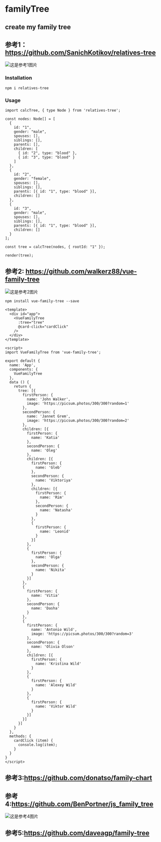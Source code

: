 # familyTree
create my family tree 
---------------------------
## 参考1：https://github.com/SanichKotikov/relatives-tree
![这是参考1图片](img/1.png)

  ### Installation
  
  `npm i relatives-tree`
  
### Usage

```
import calcTree, { type Node } from 'relatives-tree';

const nodes: Node[] = [
  {
    id: "1",
    gender: "male",
    spouses: [],
    siblings: [],
    parents: [],
    children: [
      { id: "2", type: "blood" },
      { id: "3", type: "blood" }
    ]
  },
  {
    id: "2",
    gender: "female",
    spouses: [],
    siblings: [],
    parents: [{ id: "1", type: "blood" }],
    children: []
  },
  {
    id: "3",
    gender: "male",
    spouses: [],
    siblings: [],
    parents: [{ id: "1", type: "blood" }],
    children: []
  }
];

const tree = calcTree(nodes, { rootId: "1" });

render(tree);
```
## 参考2: https://github.com/walkerz88/vue-family-tree
![这是参考2图片](img/2.png)

`npm install vue-family-tree --save`
```
<template>
  <div id="app">
    <VueFamilyTree
      :tree="tree"
      @card-click="cardClick"
    />
  </div>
</template>
```
```
<script>
import VueFamilyTree from 'vue-family-tree';

export default {
  name: 'App',
  components: {
    VueFamilyTree
  },
  data () {
    return {
      tree: [{
        firstPerson: {
          name: 'John Walker',
          image: 'https://picsum.photos/300/300?random=1'
        },
        secondPerson: {
          name: 'Jannet Grem',
          image: 'https://picsum.photos/300/300?random=2'
        },
        children: [{
          firstPerson: {
            name: 'Katia'
          },
          secondPerson: {
            name: 'Oleg'
          },
          children: [{
            firstPerson: {
              name: 'Gleb'
            },
            secondPerson: {
              name: 'Viktoriya'
            },
            children: [{
              firstPerson: {
                name: 'Rim'
              },
              secondPerson: {
                name: 'Natasha'
              }
            },
            {
              firstPerson: {
                name: 'Leonid'
              }
            }]
          },
          {
            firstPerson: {
              name: 'Olga'
            },
            secondPerson: {
              name: 'Nikita'
            }
          }]
        },
        {
          firstPerson: {
            name: 'Vitia'
          },
          secondPerson: {
            name: 'Dasha'
          }
        },
        {
          firstPerson: {
            name: 'Antonio Wild',
            image: 'https://picsum.photos/300/300?random=3'
          },
          secondPerson: {
            name: 'Olivia Olson'
          },
          children: [{
            firstPerson: {
              name: 'Kristina Wild'
            }
          },
          {
            firstPerson: {
              name: 'Alexey Wild'
            }
          },
          {
            firstPerson: {
              name: 'Viktor Wild'
            }
          }]
        }]
      }]
    }
  },
  methods: {
    cardClick (item) {
      console.log(item);
    }
  }
}
</script>
```
## 参考3:https://github.com/donatso/family-chart

## 参考4:https://github.com/BenPortner/js_family_tree
![这是参考4图片](img/4.png)
## 参考5:https://github.com/daveagp/family-tree

